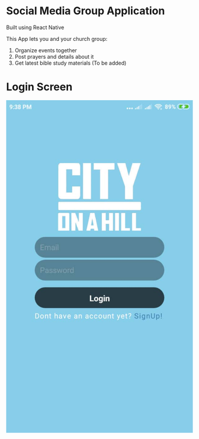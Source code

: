 # Social Media Group Application 
Built using React Native

This App lets you and your church group:
1. Organize events together
2. Post prayers and details about it
3. Get latest bible study materials (To be added)

# Login Screen
![alt text](images/frontLoginScreen.jpg "width=300")

